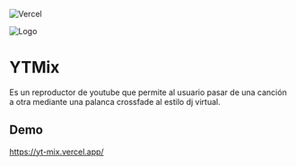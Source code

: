 ![Vercel](https://img.shields.io/badge/Vercel-000000?style=for-the-badge&logo=vercel&logoColor=white)

![Logo](https://yt-mix.vercel.app/logo.png)


# YTMix

Es un reproductor de youtube que permite al usuario pasar de una canción a otra mediante una palanca crossfade al estilo dj virtual. 




## Demo

https://yt-mix.vercel.app/

